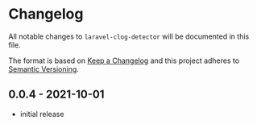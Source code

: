 # Changelog

All notable changes to `laravel-clog-detector` will be documented in this file.

The format is based on [Keep a Changelog](http://keepachangelog.com/)
and this project adheres to [Semantic Versioning](http://semver.org/).

## 0.0.4 - 2021-10-01

- initial release
